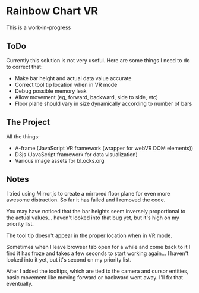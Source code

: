 Rainbow Chart VR
=========================

This is a work-in-progress


ToDo
------------

Currently this solution is not very useful.
Here are some things I need to do to correct that:
- Make bar height and actual data value accurate
- Correct tool tip location when in VR mode
- Debug possible memory leak
- Allow movement (eg, forward, backward, side to side, etc)
- Floor plane should vary in size dynamically according to number of bars


The Project
------------

All the things:
- A-frame (JavaScript VR framework (wrapper for webVR DOM elements))
- D3js (JavaScript framework for data visualization)
- Various image assets for bl.ocks.org


Notes
-------------

I tried using Mirror.js to create a mirrored floor plane for even more awesome distraction.  So far it has failed and I removed the code.

You may have noticed that the bar heights seem inversely proportional to the actual values...  haven't looked into that bug yet, but it's high on my priority list.

The tool tip doesn't appear in the proper location when in VR mode.

Sometimes when I leave browser tab open for a while and come back to it I find it has froze and takes a few seconds to start working again...  I haven't looked into it yet, but it's second on my priority list.

After I added the tooltips, which are tied to the camera and cursor entities, basic movement like moving forward or backward went away.  I'll fix that eventually.